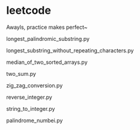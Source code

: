 # leetcode
Awayls, practice makes perfect~

longest_palindromic_substring.py

longest_substring_without_repeating_characters.py

median_of_two_sorted_arrays.py

two_sum.py

zig_zag_conversion.py

reverse_integer.py

string_to_integer.py

palindrome_numbei.py
